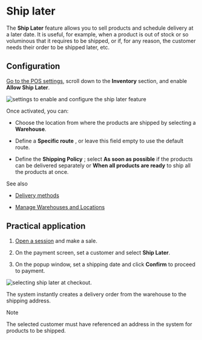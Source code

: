 # Ship later

The **Ship Later** feature allows you to sell products and schedule delivery
at a later date. It is useful, for example, when a product is out of stock or
so voluminous that it requires to be shipped, or if, for any reason, the
customer needs their order to be shipped later, etc.

## Configuration

[Go to the POS settings](../configuration#configuration-settings), scroll
down to the **Inventory** section, and enable **Allow Ship Later**.

![settings to enable and configure the ship later
feature](../../../../_images/settings3.png)

Once activated, you can:

  * Choose the location from where the products are shipped by selecting a **Warehouse**.

  * Define a **Specific route** , or leave this field empty to use the default route.

  * Define the **Shipping Policy** ; select **As soon as possible** if the products can be delivered separately or **When all products are ready** to ship all the products at once.

<div class="alert alert-secondary">
<p class="alert-title">
See also</p><ul>
<li><p><a href="../../../inventory_and_mrp/inventory/shipping_receiving/setup_configuration/delivery_method">Delivery methods</a></p></li>
<li><p><a href="../../../inventory_and_mrp/inventory/warehouses_storage/inventory_management/warehouses_locations">Manage Warehouses and Locations</a></p></li>
</ul>
</div>

## Practical application

  1. [Open a session](../../point_of_sale#pos-session-start) and make a sale.

  2. On the payment screen, set a customer and select **Ship Later**.

  3. On the popup window, set a shipping date and click **Confirm** to proceed to payment.

![selecting ship later at checkout.](../../../../_images/payment1.png)

The system instantly creates a delivery order from the warehouse to the
shipping address.

<div class="alert alert-primary">
<p class="alert-title">
Note</p><p>The selected customer must have referenced an address in the system for products to be shipped.</p>
</div>

